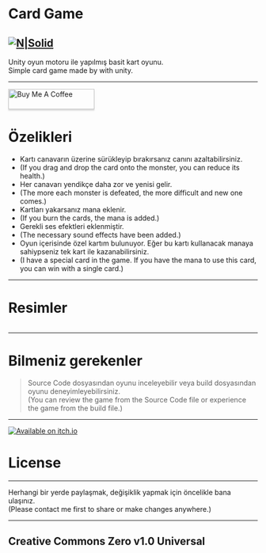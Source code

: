 <h1 class="code-line" data-line-start=0 data-line-end=1 ><a id="Card_Game_0"></a>Card Game</h1>
<h2 class="code-line" data-line-start=2 data-line-end=4 ><a id="NSolidhttpsplaylhgoogleusercontentcom4ChxU_bzuJe8ix7IC7fYOq5xH3rtDjDMFogy4NsF6l8jNH9Q_G7zQUWoZtWvkliyww2247h1264rwhttpwwwartistscompanydigital_2"></a><a href="http://www.artistscompany.net"><img src="https://raw.githubusercontent.com/creosB/presentation/main/background.png" alt="N|Solid"></a></h2>
<p class="has-line-data" data-line-start="4" data-line-end="6">Unity oyun motoru ile yapılmış basit kart oyunu.<br>
Simple card game made by with unity.</p>
<hr>
<a href="https://www.buymeacoffee.com/creos" target="_blank"><img src="https://www.buymeacoffee.com/assets/img/custom_images/orange_img.png" alt="Buy Me A Coffee" style="height: 41px !important;width: 174px !important;box-shadow: 0px 3px 2px 0px rgba(190, 190, 190, 0.5) !important;-webkit-box-shadow: 0px 3px 2px 0px rgba(190, 190, 190, 0.5) !important;" ></a>
<h1 class="code-line" data-line-start=7 data-line-end=8 ><a id="zelikleri_7"></a>Özelikleri</h1>
<ul>
<li class="has-line-data" data-line-start="9" data-line-end="10">Kartı canavarın üzerine sürükleyip bırakırsanız canını azaltabilirsiniz.</li>
<li class="has-line-data" data-line-start="10" data-line-end="11">(If you drag and drop the card onto the monster, you can reduce its health.)</li>
<li class="has-line-data" data-line-start="11" data-line-end="12">Her canavarı yendikçe daha zor ve yenisi gelir.</li>
<li class="has-line-data" data-line-start="12" data-line-end="13">(The more each monster is defeated, the more difficult and new one comes.)</li>
<li class="has-line-data" data-line-start="13" data-line-end="14">Kartları yakarsanız mana eklenir.</li>
<li class="has-line-data" data-line-start="14" data-line-end="15">(If you burn the cards, the mana is added.)</li>
<li class="has-line-data" data-line-start="15" data-line-end="16">Gerekli ses efektleri eklenmiştir.</li>
<li class="has-line-data" data-line-start="16" data-line-end="17">(The necessary sound effects have been added.)</li>
<li class="has-line-data" data-line-start="17" data-line-end="18">Oyun içerisinde özel kartım bulunuyor. Eğer bu kartı kullanacak manaya sahiypseniz tek kart ile kazanabilirsiniz.</li>
<li class="has-line-data" data-line-start="18" data-line-end="19">(I have a special card in the game. If you have the mana to use this card, you can win with a single card.)</li>
</ul>
<hr>
<h1 class="code-line" data-line-start=20 data-line-end=21 ><a id="Resimler_20"></a>Resimler</h1>
<p class="has-line-data" data-line-start="21" data-line-end="23"><img src="https://raw.githubusercontent.com/creosB/card-game/main/resim1.png" alt=""><br>
<img src="https://raw.githubusercontent.com/creosB/card-game/main/resim2.png" alt=""></p>
<hr>
<h1 class="code-line" data-line-start=24 data-line-end=25 ><a id="Bilmeniz_gerekenler_24"></a>Bilmeniz gerekenler</h1>
<blockquote>
<p class="has-line-data" data-line-start="25" data-line-end="27">Source Code dosyasından oyunu inceleyebilir veya build dosyasından oyunu deneyimleyebilirsiniz.<br>
(You can review the game from the Source Code file or experience the game from the build file.)</p>
</blockquote>
<hr>
<p class="has-line-data" data-line-start="30" data-line-end="31"><a href="https://artistscompany.itch.io/merlin-war"><img src="https://img.itch.zone/aW1nLzczMzA5NjUucG5n/180x143%23c/9YYw2T.png" alt="Available on itch.io"></a></p>
<h1 class="code-line" data-line-start=28 data-line-end=29 ><a id="License_28"></a>License</h1>
<hr>
<p class="has-line-data" data-line-start="30" data-line-end="32">Herhangi bir yerde paylaşmak, değişiklik yapmak için öncelikle bana ulaşınız.<br>
(Please contact me first to share or make changes anywhere.)</p>
<hr>
<h2 class="code-line" data-line-start=33 data-line-end=35 ><a id="Creative_Commons_Zero_v10_Universal_33"></a>Creative Commons Zero v1.0 Universal</h2>

